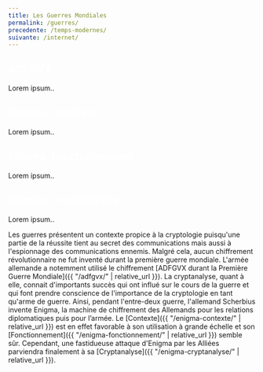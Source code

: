```yaml
---
title: Les Guerres Mondiales
permalink: /guerres/
precedente: /temps-modernes/
suivante: /internet/
---
```



<link rel="stylesheet" href="{{ '/assets/css/timeline.css' | relative_url }}">
<div class="timeline">

 <div class="container left">
   <div class="content" style="cursor: pointer;" onclick="window.location='{{ "/adfgvx/" | relative_url }}';">
     <h2 style="color:white;">ADFGVX</h2>
     <p>Lorem ipsum..</p>
   </div>
 </div>

 <div class="container right">
   <div class="content" style="cursor: pointer;" onclick="window.location='{{ "/enigma-contexte/" | relative_url }}';">
     <h2 style="color:white;">Enigma, Contexte</h2>
     <p>Lorem ipsum..</p>
   </div>
 </div>

 <div class="container left">
   <div class="content" style="cursor: pointer;" onclick="window.location='{{ "/enigma-fonctionnement/" | relative_url }}';">
     <h2 style="color:white;">Enigma, Fonctionnement</h2>
     <p>Lorem ipsum..</p>
   </div>
 </div>

 <div class="container right">
   <div class="content" style="cursor: pointer;" onclick="window.location='{{ "/enigma-cryptanalyse/" | relative_url }}';">
     <h2 style="color:white;">Enigma, Cryptanalyse</h2>
     <p>Lorem ipsum..</p>
   </div>
 </div>

</div>


Les guerres présentent un contexte propice à la cryptologie puisqu'une partie de la réussite tient au secret des communications mais aussi à l'espionnage des communications ennemis. Malgré cela, aucun chiffrement révolutionnaire ne fut inventé durant la première guerre mondiale. L'armée allemande a notemment utilisé le chiffrement [ADFGVX durant la Première Guerre Mondiale]({{ "/adfgvx/" | relative_url }}). La cryptanalyse, quant à elle, connait d'importants succès qui ont influé sur le cours de la guerre et qui font prendre conscience de l'importance de la cryptologie en tant qu'arme de guerre. Ainsi, pendant l'entre-deux guerre, l'allemand Scherbius invente Enigma, la machine  de  chiffrement  des  Allemands  pour  les  relations  diplomatiques  puis  pour  l’armée. Le [Contexte]({{ "/enigma-contexte/" | relative_url }}) est en effet favorable à son utilisation à grande échelle et son [Fonctionnement]({{ "/enigma-fonctionnement/" | relative_url }}) semble sûr. Cependant, une fastidueuse attaque d'Enigma par les Alliées parviendra finalement à sa [Cryptanalyse]({{ "/enigma-cryptanalyse/" | relative_url }}).
